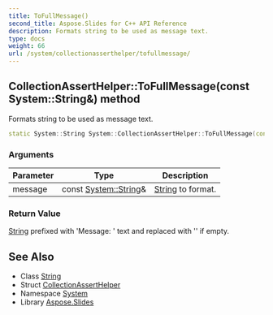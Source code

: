 ```yaml
---
title: ToFullMessage()
second_title: Aspose.Slides for C++ API Reference
description: Formats string to be used as message text.
type: docs
weight: 66
url: /system/collectionasserthelper/tofullmessage/
---
```

## CollectionAssertHelper::ToFullMessage(const System::String\&) method


Formats string to be used as message text.

```cpp
static System::String System::CollectionAssertHelper::ToFullMessage(const System::String &message=u"")
```


### Arguments

| Parameter | Type | Description |
| --- | --- | --- |
| message | const [System::String](../../string/)\& | [String](../../string/) to format. |

### Return Value

[String](../../string/) prefixed with 'Message: ' text and replaced with '<empty>' if empty.

## See Also

* Class [String](../../string/)
* Struct [CollectionAssertHelper](../)
* Namespace [System](../../)
* Library [Aspose.Slides](../../../)